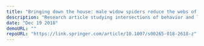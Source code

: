 ```yaml
---
title: "Bringing down the house: male widow spiders reduce the webs of aggressive females more"
description: "Research article studying intersections of behavior and life history strategy in black widow spiders from my time working as an undergrad research at University of Arizona."
date: "Dec 19 2018"
demoURL: ""
repoURL: "https://link.springer.com/article/10.1007/s00265-018-2618-z"
---
```


<!-- Add details to the project here -->